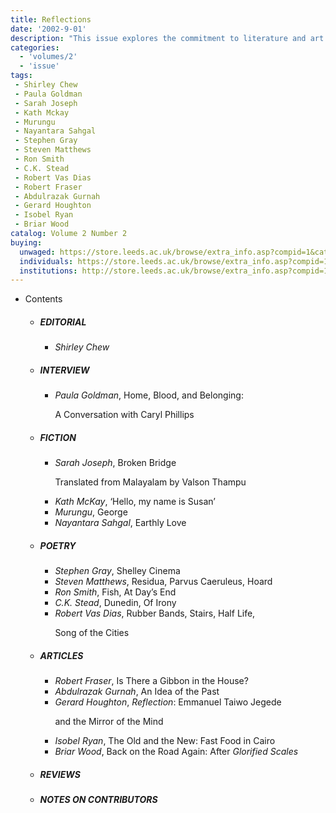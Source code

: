 ```yaml
---
title: Reflections
date: '2002-9-01'
description: "This issue explores the commitment to literature and art as reflecting, and reflecting back us back to, lived experience, and hence to seeing things anew. The essays and creative contributions both urge the need for a critical re-engagement with history and narrative, given an increasingly imperialistic tendency among many post-independence nations to rewrite and take possession of the past as a means of legitimizing power."
categories:
  - 'volumes/2'
  - 'issue'
tags:
 - Shirley Chew
 - Paula Goldman
 - Sarah Joseph
 - Kath Mckay
 - Murungu
 - Nayantara Sahgal
 - Stephen Gray
 - Steven Matthews
 - Ron Smith
 - C.K. Stead
 - Robert Vas Dias
 - Robert Fraser
 - Abdulrazak Gurnah
 - Gerard Houghton
 - Isobel Ryan
 - Briar Wood
catalog: Volume 2 Number 2
buying:
  unwaged: https://store.leeds.ac.uk/browse/extra_info.asp?compid=1&catid=265&modid=1&prodid=1782&deptid=26
  individuals: https://store.leeds.ac.uk/browse/extra_info.asp?compid=1&catid=264&modid=1&prodid=1824&deptid=26
  institutions: http://store.leeds.ac.uk/browse/extra_info.asp?compid=1&catid=263&modid=1&prodid=1802&deptid=26
---
```


<ul id="issue_contents">
<li>Contents
				<ul><li><h5>EDITORIAL</h5><ul><li><em>Shirley Chew</em></li></ul></li><li><h5>INTERVIEW</h5><ul><li><em>Paula Goldman</em>, Home, Blood, and Belonging: 
							<p>A Conversation with Caryl Phillips</p></li></ul></li><li><h5>FICTION</h5><ul><li><em>Sarah Joseph</em>, Broken Bridge
							<p>Translated from Malayalam by Valson Thampu</p></li><li><em>Kath McKay</em>, ‘Hello, my name is Susan’</li><li><em>Murungu</em>, George</li><li><em>Nayantara Sahgal</em>, Earthly Love</li></ul></li><li><h5>POETRY</h5><ul><li><em>Stephen Gray</em>, Shelley Cinema</li><li><em>Steven Matthews</em>, Residua,  Parvus Caeruleus,  Hoard</li><li><em>Ron Smith</em>, Fish,  At Day’s End</li><li><em>C.K. Stead</em>, Dunedin,  Of Irony</li><li><em>Robert Vas Dias</em>, Rubber Bands,  Stairs,  Half Life,  
							<p>Song of the Cities</p></li></ul></li><li><h5>ARTICLES</h5><ul><li><em>Robert Fraser</em>, Is There a Gibbon in the House? </li><li><em>Abdulrazak Gurnah</em>, An Idea of the Past	</li><li><em>Gerard Houghton</em>, <i>Reflection</i>: Emmanuel Taiwo Jegede 
							<p>and the Mirror of the Mind</p></li><li><em>Isobel Ryan</em>, The Old and the New: Fast Food in Cairo</li><li><em>Briar Wood</em>, Back on the Road Again: After <i>Glorified Scales</i></li></ul></li><li><h5>REVIEWS</h5><ul></ul></li><li><h5>NOTES ON CONTRIBUTORS</h5><ul></ul></li>				
				</ul></li>
</ul>
